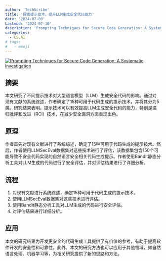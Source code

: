 ```yaml
---
author: 'TechScribe'
title: '探索提示技术，提升LLM生成安全代码能力'
date: '2024-07-09'
Lastmod: '2024-07-10'
description: 'Prompting Techniques for Secure Code Generation: A Systematic Investigation'
categories:
  - CS.AI
# tags:
#   - emoji
---
```


[![Prompting Techniques for Secure Code Generation: A Systematic Investigation](https://arxiv-research-1301205113.cos.ap-guangzhou.myqcloud.com/images/2407.07064v1.pdf_0.jpg)](https://arxiv.org/abs/2407.07064v1)

## 摘要

本文研究了不同提示技术对大型语言模型（LLM）生成安全代码的影响。通过对现有文献的系统综述，作者确定了15种可用于代码生成的提示技术，并将其分为5类。研究结果表明，提示技术可以有效提高LLM生成安全代码的能力，特别是递归批评和改进（RCI）技术，在减少安全漏洞方面表现出色。<!--more-->

## 原理

作者首先对现有文献进行了系统综述，确定了15种可用于代码生成的提示技术。然后，作者使用LLMSecEval数据集对这些技术进行了评估，该数据集包含150个可能导致不安全代码实现的自然语言安全相关代码生成提示。作者使用Bandit静态分析工具对LLM生成的代码进行了安全评估，并对评估结果进行了详细分析。

## 流程

1. 对现有文献进行系统综述，确定15种可用于代码生成的提示技术。
2. 使用LLMSecEval数据集对这些技术进行评估。
3. 使用Bandit静态分析工具对LLM生成的代码进行安全评估。
4. 对评估结果进行详细分析。

## 应用

本文的研究结果为开发更安全的代码生成工具提供了有价值的参考，有助于提高软件开发的安全性和可靠性。此外，本文的研究方法也可以应用于其他领域，如自然语言处理、机器学习等，为相关研究提供了新的思路和方法。